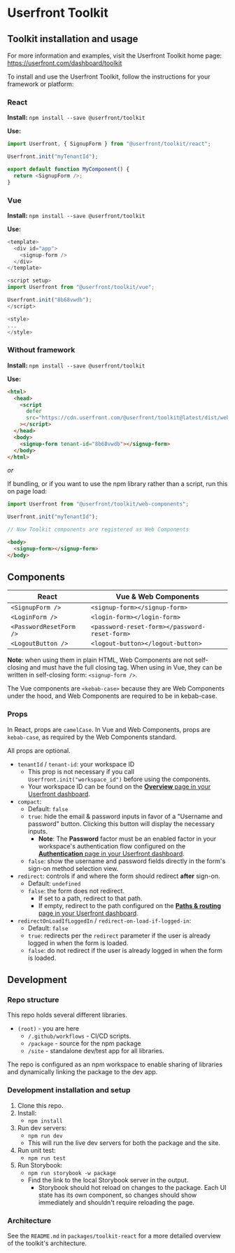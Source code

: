 # Userfront Toolkit

## Toolkit installation and usage

For more information and examples, visit the Userfront Toolkit home page: https://userfront.com/dashboard/toolkit

To install and use the Userfront Toolkit, follow the instructions for your framework or platform:

### React

**Install:** `npm install --save @userfront/toolkit`

**Use:**

```js
import Userfront, { SignupForm } from "@userfront/toolkit/react";

Userfront.init("myTenantId");

export default function MyComponent() {
  return <SignupForm />;
}
```

### Vue

**Install:** `npm install --save @userfront/toolkit`

**Use:**

```js
<template>
  <div id="app">
    <signup-form />
  </div>
</template>

<script setup>
import Userfront from "@userfront/toolkit/vue";

Userfront.init("8b68vwdb");
</script>

<style>
...
</style>
```

### Without framework

**Install:** `npm install --save @userfront/toolkit`

**Use:**

```html
<html>
  <head>
    <script
      defer
      src="https://cdn.userfront.com/@userfront/toolkit@latest/dist/web-component.umd.js"
    ></script>
  </head>
  <body>
    <signup-form tenant-id="8b68vwdb"></signup-form>
  </body>
</html>
```

_or_

If bundling, or if you want to use the npm library rather than a script, run this on page load:

```js
import Userfront from "@userfront/toolkit/web-components";

Userfront.init("myTenantId");

// Now Toolkit components are registered as Web Components
```

```html
<body>
  <signup-form></signup-form>
</body>
```

## Components

| React                   | Vue & Web Components                          |
| ----------------------- | --------------------------------------------- |
| `<SignupForm />`        | `<signup-form></signup-form>`                 |
| `<LoginForm />`         | `<login-form></login-form>`                   |
| `<PasswordResetForm />` | `<password-reset-form></password-reset-form>` |
| `<LogoutButton />`      | `<logout-button></logout-button>`             |

**Note**: when using them in plain HTML, Web Components are not self-closing and must have the full closing tag.
When using in Vue, they can be written in self-closing form: `<signup-form />`.

The Vue components are `<kebab-case>` because they are Web Components under the hood, and Web Components are required to be in kebab-case.

### Props

In React, props are `camelCase`. In Vue and Web Components, props are `kebab-case`, as required by the Web Components standard.

All props are optional.

- `tenantId` / `tenant-id`: your workspace ID
  - This prop is not necessary if you call `Userfront.init("workspace_id")` before using the components.
  - Your workspace ID can be found on the [**Overview** page in your Userfront dashboard](https://userfront.com/dashboard).
- `compact`:
  - Default: `false`
  - `true`: hide the email & password inputs in favor of a "Username and password" button. Clicking this button will display the necessary inputs.
    - **Note**: The **Password** factor must be an enabled factor in your workspace's authentication flow configured on the [**Authentication** page in your Userfront dashboard](https://userfront.com/dashboard/authentication).
  - `false`: show the username and password fields directly in the form's sign-on method selection view.
- `redirect`: controls if and where the form should redirect **after** sign-on.
  - Default: `undefined`
  - `false`: the form does not redirect.
    - If set to a path, redirect to that path.
    - If empty, redirect to the path configured on the [**Paths & routing** page in your Userfront dashboard](https://userfront.com/dashboard/paths).
- `redirectOnLoadIfLoggedIn` / `redirect-on-load-if-logged-in`:
  - Default: `false`
  - `true`: redirects per the `redirect` parameter if the user is already logged in when the form is loaded.
  - `false`: do not redirect if the user is already logged in when the form is loaded.

## Development

### Repo structure

This repo holds several different libraries.

- `(root)` - you are here
  - `/.github/workflows` - CI/CD scripts.
  - `/package` - source for the npm package
  - `/site` - standalone dev/test app for all libraries.

The repo is configured as an npm workspace to enable sharing of libraries and dynamically linking the package to the dev app.

### Development installation and setup

1. Clone this repo.
2. Install:
   - `npm install`
3. Run dev servers:
   - `npm run dev`
   - This will run the live dev servers for both the package and the site.
4. Run unit test:
   - `npm run test`
5. Run Storybook:
   - `npm run storybook -w package`
   - Find the link to the local Storybook server in the output.
     - Storybook should hot reload on changes to the package. Each UI state has its own component, so changes should show immediately and shouldn't require reloading the page.

### Architecture

See the `README.md` in `packages/toolkit-react` for a more detailed overview of the toolkit's architecture.
